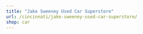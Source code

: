 ```yaml
---
title: "Jake Sweeney Used Car Superstore"
url: /cincinnati/jake-sweeney-used-car-superstore/
shop: car
---
```

